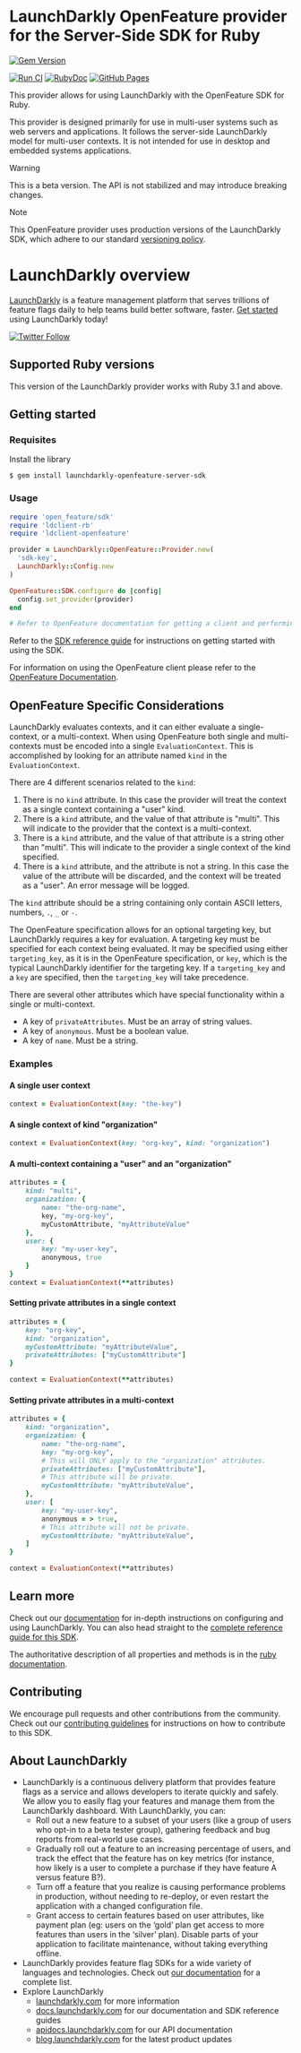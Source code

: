 # LaunchDarkly OpenFeature provider for the Server-Side SDK for Ruby

[![Gem Version](https://badge.fury.io/rb/launchdarkly-openfeature-server-sdk.svg)](http://badge.fury.io/rb/launchdarkly-openfeature-server-sdk)

[![Run CI](https://github.com/launchdarkly/openfeature-ruby-server/actions/workflows/ci.yml/badge.svg)](https://github.com/launchdarkly/openfeature-ruby-server/actions/workflows/ci.yml)
[![RubyDoc](https://img.shields.io/static/v1?label=docs+-+all+versions&message=reference&color=00add8)](https://www.rubydoc.info/gems/launchdarkly-openfeature-server-sdk)
[![GitHub Pages](https://img.shields.io/static/v1?label=docs+-+latest&message=reference&color=00add8)](https://launchdarkly.github.io/openfeature-ruby-server)

This provider allows for using LaunchDarkly with the OpenFeature SDK for Ruby.

This provider is designed primarily for use in multi-user systems such as web servers and applications. It follows the server-side LaunchDarkly model for multi-user contexts. It is not intended for use in desktop and embedded systems applications.

> [!WARNING]
> This is a beta version. The API is not stabilized and may introduce breaking changes.

> [!NOTE]
> This OpenFeature provider uses production versions of the LaunchDarkly SDK, which adhere to our standard [versioning policy](https://docs.launchdarkly.com/sdk/concepts/versioning).

# LaunchDarkly overview

[LaunchDarkly](https://www.launchdarkly.com) is a feature management platform that serves trillions of feature flags daily to help teams build better software, faster. [Get started](https://docs.launchdarkly.com/home/getting-started) using LaunchDarkly today!

[![Twitter Follow](https://img.shields.io/twitter/follow/launchdarkly.svg?style=social&label=Follow&maxAge=2592000)](https://twitter.com/intent/follow?screen_name=launchdarkly)

## Supported Ruby versions

This version of the LaunchDarkly provider works with Ruby 3.1 and above.

## Getting started

### Requisites

Install the library

```shell
$ gem install launchdarkly-openfeature-server-sdk
```

### Usage

```ruby
require 'open_feature/sdk'
require 'ldclient-rb'
require 'ldclient-openfeature'

provider = LaunchDarkly::OpenFeature::Provider.new(
  'sdk-key',
  LaunchDarkly::Config.new
)

OpenFeature::SDK.configure do |config|
  config.set_provider(provider)
end

# Refer to OpenFeature documentation for getting a client and performing evaluations.
```

Refer to the [SDK reference guide](https://docs.launchdarkly.com/sdk/server-side/ruby) for instructions on getting started with using the SDK.

For information on using the OpenFeature client please refer to the [OpenFeature Documentation](https://docs.openfeature.dev/docs/reference/concepts/evaluation-api/).

## OpenFeature Specific Considerations

LaunchDarkly evaluates contexts, and it can either evaluate a single-context, or a multi-context. When using OpenFeature both single and multi-contexts must be encoded into a single `EvaluationContext`. This is accomplished by looking for an attribute named `kind` in the `EvaluationContext`.

There are 4 different scenarios related to the `kind`:
1. There is no `kind` attribute. In this case the provider will treat the context as a single context containing a "user" kind.
2. There is a `kind` attribute, and the value of that attribute is "multi". This will indicate to the provider that the context is a multi-context.
3. There is a `kind` attribute, and the value of that attribute is a string other than "multi". This will indicate to the provider a single context of the kind specified.
4. There is a `kind` attribute, and the attribute is not a string. In this case the value of the attribute will be discarded, and the context will be treated as a "user". An error message will be logged.

The `kind` attribute should be a string containing only contain ASCII letters, numbers, `.`, `_` or `-`.

The OpenFeature specification allows for an optional targeting key, but LaunchDarkly requires a key for evaluation. A targeting key must be specified for each context being evaluated. It may be specified using either `targeting_key`, as it is in the OpenFeature specification, or `key`, which is the typical LaunchDarkly identifier for the targeting key. If a `targeting_key` and a `key` are specified, then the `targeting_key` will take precedence.

There are several other attributes which have special functionality within a single or multi-context.
- A key of `privateAttributes`. Must be an array of string values. 
- A key of `anonymous`. Must be a boolean value. 
- A key of `name`. Must be a string.

### Examples

#### A single user context

```ruby
context = EvaluationContext(key: "the-key")
```

#### A single context of kind "organization"

```ruby
context = EvaluationContext(key: "org-key", kind: "organization")
```

#### A multi-context containing a "user" and an "organization"

```ruby
attributes = {
    kind: "multi",
    organization: {
        name: "the-org-name",
        key, "my-org-key",
        myCustomAttribute, "myAttributeValue"
    },
    user: {
        key: "my-user-key",
        anonymous, true
    }
}
context = EvaluationContext(**attributes)
```

#### Setting private attributes in a single context

```ruby
attributes = {
    key: "org-key",
    kind: "organization",
    myCustomAttribute: "myAttributeValue",
    privateAttributes: ["myCustomAttribute"]
}

context = EvaluationContext(**attributes)
```

#### Setting private attributes in a multi-context

```ruby
attributes = {
    kind: "organization",
    organization: {
        name: "the-org-name",
        key: "my-org-key",
        # This will ONLY apply to the "organization" attributes.
        privateAttributes: ["myCustomAttribute"],
        # This attribute will be private.
        myCustomAttribute: "myAttributeValue",
    },
    user: [
        key: "my-user-key",
        anonymous = > true,
        # This attribute will not be private.
        myCustomAttribute: "myAttributeValue",
    ]
}

context = EvaluationContext(**attributes)
```

## Learn more

Check out our [documentation](http://docs.launchdarkly.com) for in-depth instructions on configuring and using LaunchDarkly. You can also head straight to the [complete reference guide for this SDK](https://docs.launchdarkly.com/sdk/server-side/ruby).

The authoritative description of all properties and methods is in the [ruby documentation](https://launchdarkly.github.io/openfeature-ruby-server/).

## Contributing

We encourage pull requests and other contributions from the community. Check out our [contributing guidelines](CONTRIBUTING.md) for instructions on how to contribute to this SDK.

## About LaunchDarkly

* LaunchDarkly is a continuous delivery platform that provides feature flags as a service and allows developers to iterate quickly and safely. We allow you to easily flag your features and manage them from the LaunchDarkly dashboard.  With LaunchDarkly, you can:
    * Roll out a new feature to a subset of your users (like a group of users who opt-in to a beta tester group), gathering feedback and bug reports from real-world use cases.
    * Gradually roll out a feature to an increasing percentage of users, and track the effect that the feature has on key metrics (for instance, how likely is a user to complete a purchase if they have feature A versus feature B?).
    * Turn off a feature that you realize is causing performance problems in production, without needing to re-deploy, or even restart the application with a changed configuration file.
    * Grant access to certain features based on user attributes, like payment plan (eg: users on the ‘gold’ plan get access to more features than users in the ‘silver’ plan). Disable parts of your application to facilitate maintenance, without taking everything offline.
* LaunchDarkly provides feature flag SDKs for a wide variety of languages and technologies. Check out [our documentation](https://docs.launchdarkly.com/sdk) for a complete list.
* Explore LaunchDarkly
    * [launchdarkly.com](https://www.launchdarkly.com/ "LaunchDarkly Main Website") for more information
    * [docs.launchdarkly.com](https://docs.launchdarkly.com/  "LaunchDarkly Documentation") for our documentation and SDK reference guides
    * [apidocs.launchdarkly.com](https://apidocs.launchdarkly.com/  "LaunchDarkly API Documentation") for our API documentation
    * [blog.launchdarkly.com](https://blog.launchdarkly.com/  "LaunchDarkly Blog Documentation") for the latest product updates

